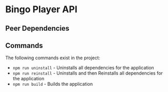 # Bingo Player API

## Peer Dependencies

## Commands
The following commands exist in the project:

- `npm run uninstall` - Uninstalls all dependencies for the application
- `npm run reinstall` - Uninstalls and then Reinstalls all dependencies for the application
- `npm run build` - Builds the application